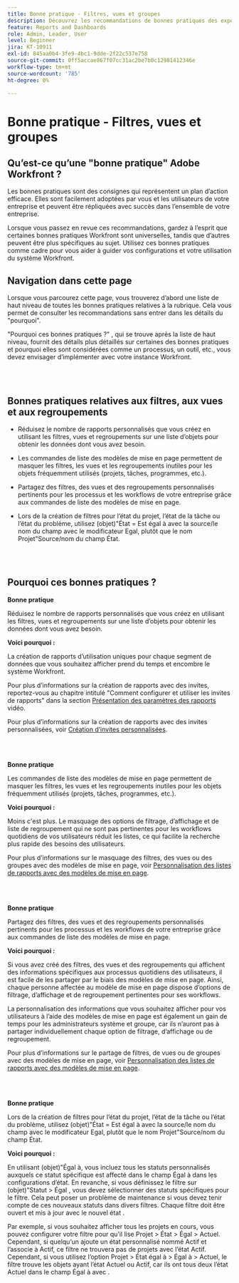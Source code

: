 ```yaml
---
title: Bonne pratique - Filtres, vues et groupes
description: Découvrez les recommandations de bonnes pratiques des experts d’Adobe Workfront concernant la configuration, la gestion et l’utilisation des filtres, vues et regroupements Workfront.
feature: Reports and Dashboards
role: Admin, Leader, User
level: Beginner
jira: KT-10911
exl-id: 845aa0b4-3fe9-4bc1-9dde-2f22c537e758
source-git-commit: 0ff5accae867f07cc31ac2be7b0c12981412346e
workflow-type: tm+mt
source-wordcount: '785'
ht-degree: 0%

---
```


# Bonne pratique - Filtres, vues et groupes

## Qu’est-ce qu’une &quot;bonne pratique&quot; Adobe Workfront ?

Les bonnes pratiques sont des consignes qui représentent un plan d’action efficace. Elles sont facilement adoptées par vous et les utilisateurs de votre entreprise et peuvent être répliquées avec succès dans l’ensemble de votre entreprise.

Lorsque vous passez en revue ces recommandations, gardez à l’esprit que certaines bonnes pratiques Workfront sont universelles, tandis que d’autres peuvent être plus spécifiques au sujet. Utilisez ces bonnes pratiques comme cadre pour vous aider à guider vos configurations et votre utilisation du système Workfront.

## Navigation dans cette page

Lorsque vous parcourez cette page, vous trouverez d’abord une liste de haut niveau de toutes les bonnes pratiques relatives à la rubrique. Cela vous permet de consulter les recommandations sans entrer dans les détails du &quot;pourquoi&quot;.

&quot;Pourquoi ces bonnes pratiques ?&quot; , qui se trouve après la liste de haut niveau, fournit des détails plus détaillés sur certaines des bonnes pratiques et pourquoi elles sont considérées comme un processus, un outil, etc., vous devez envisager d’implémenter avec votre instance Workfront.

</br>
</br>

## Bonnes pratiques relatives aux filtres, aux vues et aux regroupements

* Réduisez le nombre de rapports personnalisés que vous créez en utilisant les filtres, vues et regroupements sur une liste d’objets pour obtenir les données dont vous avez besoin.

* Les commandes de liste des modèles de mise en page permettent de masquer les filtres, les vues et les regroupements inutiles pour les objets fréquemment utilisés (projets, tâches, programmes, etc.).

* Partagez des filtres, des vues et des regroupements personnalisés pertinents pour les processus et les workflows de votre entreprise grâce aux commandes de liste des modèles de mise en page.

* Lors de la création de filtres pour l’état du projet, l’état de la tâche ou l’état du problème, utilisez (objet)&quot;État = Est égal à avec la source/le nom du champ avec le modificateur Egal, plutôt que le nom Projet&quot;Source/nom du champ État.

</br>
</br>

## Pourquoi ces bonnes pratiques ?

**Bonne pratique**

Réduisez le nombre de rapports personnalisés que vous créez en utilisant les filtres, vues et regroupements sur une liste d’objets pour obtenir les données dont vous avez besoin.

**Voici pourquoi :**

La création de rapports d’utilisation uniques pour chaque segment de données que vous souhaitez afficher prend du temps et encombre le système Workfront.

Pour plus d’informations sur la création de rapports avec des invites, reportez-vous au chapitre intitulé &quot;Comment configurer et utiliser les invites de rapports&quot; dans la section [Présentation des paramètres des rapports](https://experienceleague.adobe.com/docs/workfront-learn/tutorials-workfront/reporting/basic-reporting/report-settings.html) vidéo.

Pour plus d’informations sur la création de rapports avec des invites personnalisées, voir [Création d’invites personnalisées](https://experienceleague.adobe.com/docs/workfront-learn/tutorials-workfront/reporting/intermediate-reporting/custom-prompts.html).

</br>
</br>

**Bonne pratique**

Les commandes de liste des modèles de mise en page permettent de masquer les filtres, les vues et les regroupements inutiles pour les objets fréquemment utilisés (projets, tâches, programmes, etc.).

**Voici pourquoi :**

Moins c&#39;est plus. Le masquage des options de filtrage, d’affichage et de liste de regroupement qui ne sont pas pertinentes pour les workflows quotidiens de vos utilisateurs réduit les listes, ce qui facilite la recherche plus rapide des besoins des utilisateurs.

Pour plus d’informations sur le masquage des filtres, des vues ou des groupes avec des modèles de mise en page, voir [Personnalisation des listes de rapports avec des modèles de mise en page](https://experienceleague.adobe.com/docs/workfront-learn/tutorials-workfront/administration-and-setup/layout-templates/customize-reporting-lists-with-layout-templates.html).

</br>
</br>

**Bonne pratique**

Partagez des filtres, des vues et des regroupements personnalisés pertinents pour les processus et les workflows de votre entreprise grâce aux commandes de liste des modèles de mise en page.

**Voici pourquoi :**

Si vous avez créé des filtres, des vues et des regroupements qui affichent des informations spécifiques aux processus quotidiens des utilisateurs, il est facile de les partager par le biais des modèles de mise en page. Ainsi, chaque personne affectée au modèle de mise en page dispose d’options de filtrage, d’affichage et de regroupement pertinentes pour ses workflows.

La personnalisation des informations que vous souhaitez afficher pour vos utilisateurs à l’aide des modèles de mise en page est également un gain de temps pour les administrateurs système et groupe, car ils n’auront pas à partager individuellement chaque option de filtrage, d’affichage ou de regroupement.

Pour plus d’informations sur le partage de filtres, de vues ou de groupes avec des modèles de mise en page, voir [Personnalisation des listes de rapports avec des modèles de mise en page](https://experienceleague.adobe.com/docs/workfront-learn/tutorials-workfront/administration-and-setup/layout-templates/customize-reporting-lists-with-layout-templates.html).

</br>
</br>

**Bonne pratique**

Lors de la création de filtres pour l’état du projet, l’état de la tâche ou l’état du problème, utilisez (objet)&quot;État = Est égal à avec la source/le nom du champ avec le modificateur Egal, plutôt que le nom Projet&quot;Source/nom du champ État.

**Voici pourquoi :**

En utilisant (objet)&quot;Égal à, vous incluez tous les statuts personnalisés auxquels ce statut spécifique est affecté dans le champ Égal à dans les configurations d’état. En revanche, si vous définissez le filtre sur (objet)&quot;Statut > Égal , vous devez sélectionner des statuts spécifiques pour le filtre. Cela peut poser un problème de maintenance si vous devez tenir compte de ces nouveaux statuts dans divers filtres. Chaque filtre doit être ouvert et mis à jour avec le nouvel état .

Par exemple, si vous souhaitez afficher tous les projets en cours, vous pouvez configurer votre filtre pour qu’il lise Projet > État > Égal > Actuel. Cependant, si quelqu’un ajoute un état personnalisé nommé Actif et l’associe à Actif, ce filtre ne trouvera pas de projets avec l’état Actif. Cependant, si vous utilisez l’option Projet > État égal à > Égal à > Actuel, le filtre trouve les objets ayant l’état Actuel ou Actif, car ils ont tous deux l’état Actuel dans le champ Égal à avec .
